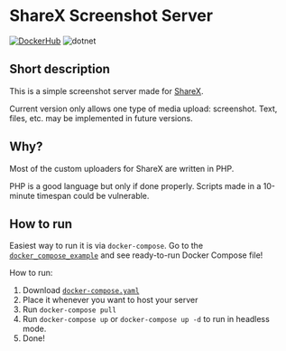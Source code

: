 # ShareX Screenshot Server

[![DockerHub](https://img.shields.io/badge/Docker%20Image-Get%20on%20DockerHub!-success)](https://hub.docker.com/repository/docker/0x25cbfc4f/sharex_server)
![dotnet](https://img.shields.io/badge/Powered%20by-dotnet-success)

## Short description

This is a simple screenshot server made for [ShareX](https://github.com/ShareX/ShareX).

Current version only allows one type of media upload: screenshot. Text, files, etc. may be implemented in future versions.

## Why?
Most of the custom uploaders for ShareX are written in PHP.

PHP is a good language but only if done properly. Scripts made in a 10-minute timespan could be vulnerable.

## How to run

Easiest way to run it is via `docker-compose`. Go to the [`docker_compose_example`](https://github.com/0x25CBFC4F/sharex_server/tree/master/docker_compose_example) and see ready-to-run Docker Compose file!

How to run:
1. Download [`docker-compose.yaml`](https://raw.githubusercontent.com/0x25CBFC4F/sharex_server/master/docker_compose_example/docker-compose.yaml)
2. Place it whenever you want to host your server
3. Run `docker-compose pull`
4. Run `docker-compose up` or `docker-compose up -d` to run in headless mode.
5. Done!


